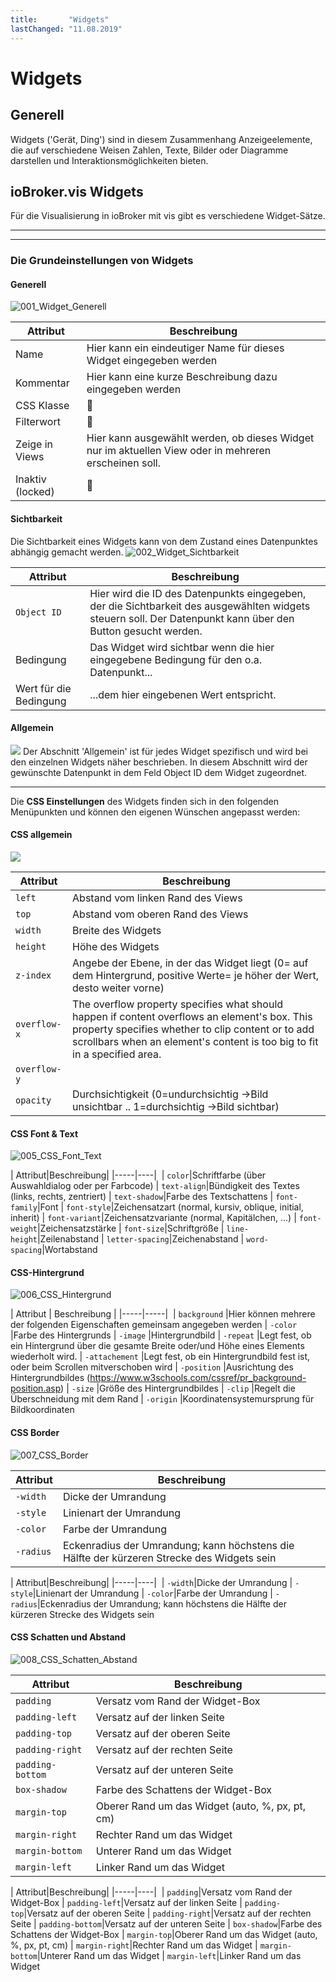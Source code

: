 ```yaml
---
title:       "Widgets"
lastChanged: "11.08.2019"
---
```

# Widgets


## Generell

Widgets ('Gerät, Ding') sind in diesem Zusammenhang Anzeigeelemente, die auf verschiedene Weisen
Zahlen, Texte, Bilder oder Diagramme darstellen und Interaktionsmöglichkeiten bieten.

## **ioBroker.vis Widgets**

Für die Visualisierung in ioBroker mit vis gibt es verschiedene Widget-Sätze.

-------------------------------------------------------------------------------
-------------------------------------------------------------------------------

### Die Grundeinstellungen von Widgets

#### Generell

![001_Widget_Generell](media/vis_widgets_001_Widget_Generell.jpg)

| Attribut|Beschreibung|
|-----|----|
| Name|Hier kann ein eindeutiger Name für dieses Widget eingegeben werden
| Kommentar|Hier kann eine kurze Beschreibung dazu eingegeben werden
| CSS Klasse|:construction:
| Filterwort|:construction:
| Zeige in Views|Hier kann ausgewählt werden, ob dieses Widget nur im aktuellen View oder in mehreren erscheinen soll.
| Inaktiv (locked)|:construction:

#### **Sichtbarkeit**

Die Sichtbarkeit eines Widgets kann von dem Zustand eines Datenpunktes abhängig gemacht werden.
![002_Widget_Sichtbarkeit](media/vis_widgets-2_002_Widget_Sichtbarkeit.jpg)


| Attribut|Beschreibung|
|----|----|
| `Object ID`|Hier wird die ID des Datenpunkts eingegeben, der die Sichtbarkeit des ausgewählten widgets steuern soll. Der Datenpunkt kann über den Button gesucht werden.
| Bedingung|Das Widget wird sichtbar wenn die hier eingegebene Bedingung für den o.a. Datenpunkt...
| Wert für die Bedingung|...dem hier eingebenen Wert entspricht.

#### **Allgemein**

![](media/vis_widgets_003_Widget_Allgemein.jpg)
Der Abschnitt 'Allgemein' ist für jedes Widget spezifisch
und wird bei den einzelnen Widgets näher beschrieben.
In diesem Abschnitt wird der gewünschte Datenpunkt in dem Feld Object ID dem Widget zugeordnet.

***
Die **CSS Einstellungen** des Widgets finden sich in den folgenden Menüpunkten
und können den eigenen Wünschen angepasst werden:

#### **CSS allgemein**
![](media/vis_widgets_004_CSS_allgemein.jpg)

| Attribut|Beschreibung|
|-----|----|
| `left`|Abstand vom linken Rand des Views
| `top`|Abstand vom oberen Rand des Views
| `width`|Breite des Widgets
| `height`|Höhe des Widgets
| `z-index`|Angebe der Ebene, in der das Widget liegt (0= auf dem Hintergrund, positive Werte= je höher der Wert, desto weiter vorne)
| `overflow-x`|The overflow property specifies what should happen if content overflows an element's box. This property specifies whether to clip content or to add scrollbars when an element's content is too big to fit in a specified area.
| `overflow-y`|
| `opacity`|Durchsichtigkeit  (0=undurchsichtig ->Bild unsichtbar .. 1=durchsichtig ->Bild sichtbar)

#### CSS Font & Text

![005_CSS_Font_Text](media/vis_widgets_005_CSS_Font_Text.jpg)

| Attribut|Beschreibung|
|-----|----| 
| `color`|Schriftfarbe  (über Auswahldialog oder per Farbcode)
| `text-align`|Bündigkeit des Textes (links, rechts, zentriert)
| `text-shadow`|Farbe des Textschattens
| `font-family`|Font
| `font-style`|Zeichensatzart (normal, kursiv, oblique, initial, inherit)
| `font-variant`|Zeichensatzvariante (normal, Kapitälchen, ...)
| `font-weight`|Zeichensatzstärke
| `font-size`|Schriftgröße
| `line-height`|Zeilenabstand
| `letter-spacing`|Zeichenabstand
| `word-spacing`|Wortabstand

#### **CSS-Hintergrund**

![006_CSS_Hintergrund](media/vis_widgets_006_CSS_Hintergrund.jpg)

| Attribut | Beschreibung |
|-----|-----| 
| `background` |Hier können mehrere der folgenden Eigenschaften gemeinsam angegeben werden
| `-color` |Farbe des Hintergrunds
| `-image` |Hintergrundbild
| `-repeat` |Legt fest, ob ein Hintergrund über die gesamte Breite oder/und Höhe eines Elements wiederholt wird.
| `-attachement` |Legt fest, ob ein Hintergrundbild fest ist, oder beim Scrollen mitverschoben wird
| `-position` |Ausrichtung des Hintergrundbildes (https://www.w3schools.com/cssref/pr_background-position.asp)
| `-size` |Größe des Hintergrundbildes
| `-clip` |Regelt die Überschneidung mit dem Rand
| `-origin` |Koordinatensystemursprung für Bildkoordinaten

#### **CSS Border**

![007_CSS_Border](media/vis_widgets_007_CSS_Border.jpg)

|Attribut|Beschreibung|
|----|----|
|`-width`|Dicke der Umrandung|  |
|`-style`|Linienart der Umrandung|
|`-color`|Farbe der Umrandung|
|`-radius`|Eckenradius der Umrandung; kann höchstens die Hälfte der kürzeren Strecke des Widgets sein|

| Attribut|Beschreibung|
|-----|----| 
| `-width`|Dicke der Umrandung
| `-style`|Linienart der Umrandung
| `-color`|Farbe der Umrandung
| `-radius`|Eckenradius der Umrandung; kann höchstens die Hälfte der kürzeren Strecke des Widgets sein

#### CSS Schatten und Abstand
![008_CSS_Schatten_Abstand](media/vis_widgets_008_CSS_Schatten_Abstand.jpg)

|Attribut|Beschreibung|
|----|----|
|`padding`|Versatz vom Rand der Widget-Box|
|`padding-left`|Versatz auf der linken Seite|
|`padding-top`|Versatz auf der oberen Seite|
|`padding-right`|Versatz auf der rechten Seite|
|`padding-bottom`|Versatz auf der unteren Seite|
|`box-shadow`|Farbe des Schattens der Widget-Box|
|`margin-top`|Oberer Rand um das Widget (auto, %, px, pt, cm)|
|`margin-right`|Rechter Rand um das Widget|
|`margin-bottom`|Unterer Rand um das Widget|
|`margin-left`|Linker Rand um das Widget|

| Attribut|Beschreibung|
|-----|----| 
| `padding`|Versatz vom Rand der Widget-Box
| `padding-left`|Versatz auf der linken Seite
| `padding-top`|Versatz auf der oberen Seite
| `padding-right`|Versatz auf der rechten Seite
| `padding-bottom`|Versatz auf der unteren Seite
| `box-shadow`|Farbe des Schattens der Widget-Box
| `margin-top`|Oberer Rand um das Widget (auto, %, px, pt, cm)
| `margin-right`|Rechter Rand um das Widget
| `margin-bottom`|Unterer Rand um das Widget
| `margin-left`|Linker Rand um das Widget

